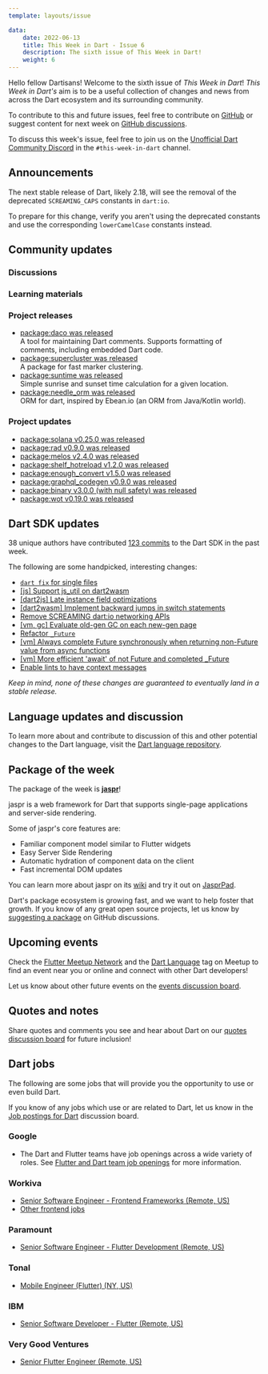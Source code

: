 ```yaml
---
template: layouts/issue

data:
    date: 2022-06-13
    title: This Week in Dart - Issue 6
    description: The sixth issue of This Week in Dart!
    weight: 6
---
```


Hello fellow Dartisans!
Welcome to the sixth issue of _This Week in Dart_!
_This Week in Dart's_ aim is to be a useful collection of changes and news
from across the Dart ecosystem and its surrounding community.

To contribute to this and future issues,
feel free to contribute on [GitHub][]
or suggest content for next week on [GitHub discussions][].

To discuss this week's issue,
feel free to join us on the [Unofficial Dart Community Discord][]
in the `#this-week-in-dart` channel.

## Announcements

The next stable release of Dart, likely 2.18,
will see the removal of the deprecated `SCREAMING_CAPS` constants in `dart:io`.

To prepare for this change,
verify you aren't using the deprecated constants 
and use the corresponding `lowerCamelCase` constants instead.


## Community updates



### Discussions


### Learning materials


### Project releases

* [package:daco was released](https://pub.dev/packages/daco)<br>
  A tool for maintaining Dart comments.
  Supports formatting of comments,
  including embedded Dart code.
* [package:supercluster was released](https://pub.dev/packages/supercluster)<br>
  A package for fast marker clustering.
* [package:suntime was released](https://pub.dev/packages/suntime)<br>
  Simple sunrise and sunset time calculation for a given location.
* [package:needle_orm was released](https://pub.dev/packages/needle_orm)<br>
  ORM for dart, inspired by Ebean.io (an ORM from Java/Kotlin world).
  

### Project updates

* [package:solana v0.25.0 was released](https://pub.dev/packages/solana/changelog#0250)
* [package:rad v0.9.0 was released](https://pub.dev/packages/rad/changelog#090)
* [package:melos v2.4.0 was released](https://pub.dev/packages/melos/changelog#240)
* [package:shelf_hotreload v1.2.0 was released](https://pub.dev/packages/shelf_hotreload/changelog#120)
* [package:enough_convert v1.5.0 was released](https://pub.dev/packages/enough_convert/changelog#150)
* [package:graphql_codegen v0.9.0 was released](https://pub.dev/packages/graphql_codegen/changelog#090)
* [package:binary v3.0.0 (with null safety) was released](https://pub.dev/packages/binary/changelog#300)
* [package:wot v0.19.0 was released](https://pub.dev/packages/dart_wot/changelog#0190)


## Dart SDK updates

38 unique authors have contributed
[123 commits](https://github.com/dart-lang/sdk/compare/633822fe73804f6980a18ed87056876f78c9f4b6...1b9554d481ab61ab4c9196e0d2af5628987ae34d)
to the Dart SDK in the past week.

The following are some handpicked, interesting changes:

* [`dart fix` for single files](https://github.com/dart-lang/sdk/commit/467a1b05c03878fa9f94779a3af18dcf368254da)
* [[js] Support js_util on dart2wasm](https://github.com/dart-lang/sdk/commit/d872e74a6dcc6e241b0e7ff01d3f254909aaf45d)
* [[dart2js] Late instance field optimizations](https://github.com/dart-lang/sdk/commit/6384eceedc3a947f8dfc44681fd0fe84b1930f1f)
* [[dart2wasm] Implement backward jumps in switch statements](https://github.com/dart-lang/sdk/commit/1456af7b977e3d5fcc4f12569c990b938b01a284)
* [Remove SCREAMING dart:io networking APIs](https://github.com/dart-lang/sdk/commit/abfdc3d50f6cf66165767da8df4f681a68467178)
* [[vm, gc] Evaluate old-gen GC on each new-gen page](https://github.com/dart-lang/sdk/commit/88ca1e95b8fd4b756fd7be773a44745300b12c41)
* [Refactor `_Future`](https://github.com/dart-lang/sdk/commit/69f32d6ad7e724e3148cb2eb6601e63165e76ad3)
* [[vm] Always complete Future synchronously when returning non-Future value from async functions](https://github.com/dart-lang/sdk/commit/213ae5429b9efb4cdaad40619b3b037a38be5013)
* [[vm] More efficient 'await' of not Future and completed _Future](https://github.com/dart-lang/sdk/commit/6b3d1752fad1a2980e8c51ef6033d98061362a04)
* [Enable lints to have context messages](https://github.com/dart-lang/sdk/commit/02049223fd4f8787feed3a9ff4868e6e7704d54b)

_Keep in mind, none of these changes are guaranteed to
eventually land in a stable release._


## Language updates and discussion

To learn more about and contribute to discussion
of this and other potential changes to the Dart language,
visit the [Dart language repository][].

 
## Package of the week

The package of the week is [**jaspr**](https://pub.dev/packages/jaspr)!

jaspr is a web framework for Dart 
that supports single-page applications and server-side rendering.

Some of jaspr's core features are:

* Familiar component model similar to Flutter widgets
* Easy Server Side Rendering
* Automatic hydration of component data on the client
* Fast incremental DOM updates

You can learn more about jaspr on its [wiki][jaspr-wiki]
and try it out on [JasprPad][].

Dart's package ecosystem is growing fast,
and we want to help foster that growth.
If you know of any great open source projects,
let us know by [suggesting a package][] on GitHub discussions.

[jaspr-wiki]: https://github.com/schultek/jaspr/wiki
[JasprPad]: https://jasprpad.schultek.de/


## Upcoming events

Check the [Flutter Meetup Network][]
and the [Dart Language][Dart Meetup] tag on Meetup
to find an event near you or online and
connect with other Dart developers!

Let us know about other future events on
the [events discussion board][].

[fig-dig]: https://www.meetup.com/fig-dig-minneapolis-stpaul-flutter-interest-group/events/xtkvssydcjbjb/
[toronto]: https://www.meetup.com/flutter-toronto-group/events/286019021/

## Quotes and notes

Share quotes and comments you see and hear about Dart
on our [quotes discussion board][] for future inclusion!


## Dart jobs

The following are some jobs that will provide you the opportunity
to use or even build Dart.

If you know of any jobs which use or are related to Dart,
let us know in the [Job postings for Dart][] discussion board.

### Google

- The Dart and Flutter teams have job openings across a wide variety of roles.
  See [Flutter and Dart team job openings][] for more information.

### Workiva

- [Senior Software Engineer - Frontend Frameworks (Remote, US)](https://workiva.wd1.myworkdayjobs.com/en-US/careers/job/Senior-Software-Engineer---Frontend-Frameworks_R5084)
- [Other frontend jobs](https://workiva.wd1.myworkdayjobs.com/en-US/careers?q=frontend)

### Paramount

- [Senior Software Engineer - Flutter Development (Remote, US)](https://careers.viacomcbs.com/job/New-York-Senior-SWE-Flutter-Development-NY-10036/882329700)

### Tonal

- [Mobile Engineer (Flutter) (NY, US)](https://jobs.lever.co/tonal/b47beb5f-ad20-4bdf-b28d-f1c3bf2273de)

### IBM

- [Senior Software Developer - Flutter (Remote, US)](https://careers.ibm.com/job/15419705/senior-software-developer-flutter-remote)

### Very Good Ventures

- [Senior Flutter Engineer (Remote, US)](https://apply.workable.com/very-good-ventures/j/9DB5DCF67F/)


[Dart language repository]: https://github.com/dart-lang/language
[Flutter Meetup Network]: https://www.meetup.com/pro/flutter
[Dart Meetup]: https://www.meetup.com/topics/dart-language/
[Flutter and Dart team job openings]: https://dart.dev/jobs
[GitHub]: https://github.com/parlough/thisweekindart
[GitHub discussions]: https://github.com/parlough/thisweekindart/discussions
[events discussion board]: https://github.com/parlough/thisweekindart/discussions/5
[quotes discussion board]: https://github.com/parlough/thisweekindart/discussions/3
[suggesting a package]: https://github.com/parlough/thisweekindart/discussions/2
[Job postings for Dart]: https://github.com/parlough/thisweekindart/discussions/4
[Unofficial Dart Community Discord]: https://discord.gg/Qt6DgfAWWx


